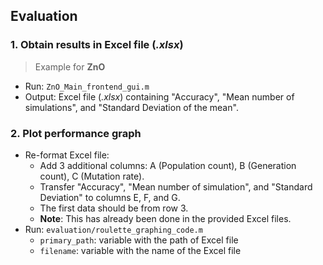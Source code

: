 ## Evaluation

### 1. Obtain results in Excel file (*.xlsx*)
> Example for **ZnO**
* Run: `ZnO_Main_frontend_gui.m`
* Output: Excel file (*.xlsx*) containing "Accuracy", "Mean number of simulations", and "Standard Deviation of the mean".

### 2. Plot performance graph
* Re-format Excel file:
    * Add 3 additional columns: A (Population count), B (Generation count), C (Mutation rate).
    * Transfer "Accuracy", "Mean number of simulation", and "Standard Deviation" to columns E, F, and G.
    * The first data should be from row 3.
    * **Note**: This has already been done in the provided Excel files.
* Run: `evaluation/roulette_graphing_code.m`
    * `primary_path`: variable with the path of Excel file
    * `filename`: variable with the name of the Excel file

